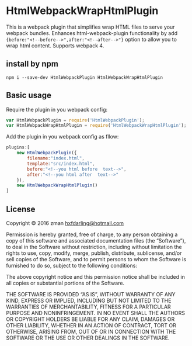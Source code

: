# HtmlWebpackWrapHtmlPlugin
This is a webpack plugin that simplifies wrap HTML files to serve your webpack bundles. 
Enhances html-webpack-plugin functionality by add `{before:"<!--before-->",after:"<!--after-->"}` option to allow you to wrap html content. Supports webpack 4.
## install by npm
```npm
npm i --save-dev HtmlWebpackPlugin HtmlWebpackWrapHtmlPlugin
```

## Basic usage
Require the plugin in you webpack config:
```js
var HtmlWebpackPlugin = require('HtmlWebpackPlugin');
var HtmlWebpackWrapHtmlPlugin = require('HtmlWebpackWrapHtmlPlugin');
```
Add the plugin in you webpack config as fllow:
```js
plugins:[
	new HtmlWebpackPlugin({
		filename:"index.html",
		template:"src/index.html",
		before:"<!--you html before  text-->",
		after:"<!--you html after  text-->"
	}),
	new HtmlWebpackWrapHtmlPlugin()
]

```
## License
Copyright © 2016 zman <hxfdarling@hotmail.com>

Permission is hereby granted, free of charge, to any person obtaining a copy of this software and associated documentation files (the “Software”), to deal in the Software without restriction, including without limitation the rights to use, copy, modify, merge, publish, distribute, sublicense, and/or sell copies of the Software, and to permit persons to whom the Software is furnished to do so, subject to the following conditions:

The above copyright notice and this permission notice shall be included in all copies or substantial portions of the Software.

THE SOFTWARE IS PROVIDED “AS IS”, WITHOUT WARRANTY OF ANY KIND, EXPRESS OR IMPLIED, INCLUDING BUT NOT LIMITED TO THE WARRANTIES OF MERCHANTABILITY, FITNESS FOR A PARTICULAR PURPOSE AND NONINFRINGEMENT. IN NO EVENT SHALL THE AUTHORS OR COPYRIGHT HOLDERS BE LIABLE FOR ANY CLAIM, DAMAGES OR OTHER LIABILITY, WHETHER IN AN ACTION OF CONTRACT, TORT OR OTHERWISE, ARISING FROM, OUT OF OR IN CONNECTION WITH THE SOFTWARE OR THE USE OR OTHER DEALINGS IN THE SOFTWARE.

